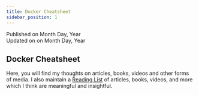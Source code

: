 ```yaml
---
title: Docker Cheatsheet
sidebar_position: 1
---
```


Published on Month Day, Year  
Updated on on Month Day, Year

## Docker Cheatsheet

Here, you will find my thoughts on articles, books, videos and other forms of media. I also maintain a [Reading List](#) of articles, books, videos, and more which I think are meaningful and insightful.